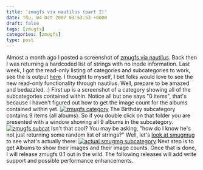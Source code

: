 ```yaml
---
title: 'zmugfs via nautilus (part 2)'
date: Thu, 04 Oct 2007 03:53:53 +0000
draft: false
tags: [zmugfs]
categories: [zmugfs]
type: post
---
```


Almost a month ago I posted a screenshot of [zmugfs via nautilus](http://zeusville.wordpress.com/2007/09/09/zmugfs-through-the-eyes-of-nautilus/). Back then I was returning a hardcoded list of strings with no inode information. Last week, I got the read-only listing of categories and subcategories to work, see the ls output [here](http://zeusville.wordpress.com/2007/09/25/zmugfs-shows-readonly-subcategories/). I thought to myself, I bet folks would love to see the new read-only functionality through nautilus. Well, prepare to be amazed and bedazzled. :) First up is a screenshot of a category showing all of the subcategories contained within. Notice all but one says "0 items", that's because I haven't figured out how to get the image count for the albums contained within yet. [![zmugfs category](http://zeusville.files.wordpress.com/2007/10/zmugfs_nautilus_category.png)](http://zeusville.files.wordpress.com/2007/10/zmugfs_nautilus_category.png "zmugfs category") The Birthday subcategory contains 9 items (all albums). So if you double click on that folder you are presented with a window showing all 9 albums in the subcategory. [![zmugfs subcat](http://zeusville.files.wordpress.com/2007/10/zmugfs_nautilus_subcategory.png)](http://zeusville.files.wordpress.com/2007/10/zmugfs_nautilus_subcategory.png "zmugfs subcat") Isn't that cool? You may be asking, "how do I know he's not just returning some random list of strings?" Well, let's [look at smugmug](http://familiarodriguez.smugmug.com/Children/117597) to see what's actually there: [![actual smugmg subcategory](http://zeusville.files.wordpress.com/2007/10/smugmug_subcategory.png)](http://zeusville.files.wordpress.com/2007/10/smugmug_subcategory.png) Next step is to get Albums to show their images and their image counts. Once that is done, I will release zmugfs 0.1 out in the wild. The following releases will add write support and possible performance enhancements.